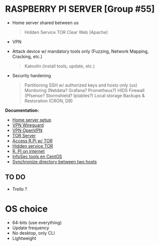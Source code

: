 # RASPBERRY PI SERVER [Group #55]


* Home server shared between us
    > Hidden Service TOR
    > Clear Web (Apache)

* VPN
* Attack device w/ mandatory tools only (Fuzzing, Network Mapping, Cracking, etc.)
    > Katoolin (install tools, update, etc.)
* Security hardening
    > Partitioning
    > SSH w/ authorized keys and hosts only (us)
    > Monitoring (Netdata? Grafana? Prometheus?)
    > HIDS
    > Firewall (Pfsense? Stormshield? Iptables?)
    > Local storage
    > Backups & Restoration (CRON, DB)

**Documentation:**

* [Home server setup](https://www.instructables.com/Ultimate-Pi-Based-Home-Server/)
* [VPN Wireguard](https://pimylifeup.com/raspberry-pi-wireguard/)
* [VPN OpenVPN ](https://www.ionos.fr/digitalguide/serveur/configuration/installer-un-serveur-vpn-via-raspberry-pi-et-openvpn/)
* [TOR Server](https://pivilion.net/how-to-install-tor-with-apache-as-a-hidden-service/)
* [Access R.Pi w/ TOR](https://www.khalidalnajjar.com/access-your-raspberry-pi-globally-using-tor/)
* [Hidden service TOR](https://onionshare.org/)
* [R. PI on internet](https://raspberry-pi.fr/mettre-en-ligne-serveur-web-raspbian-dydns-port-forwarding/)
* [InfoSec tools en CentOS](https://www.unixmen.com/install-kali-linux-tools-on-ubuntu-and-centos/)
* [Synchronize directory between two hosts](https://bogdanvlviv.com/posts/rsync/how-to-synchronize-a-directory-between-two-remote-hosts-with-rsync.html)

## TO DO
* Trello ? 

# OS choice
 * 64-bits (use everything)
 * Update frequency
 * No desktop, only CLI
 * Lightweight
